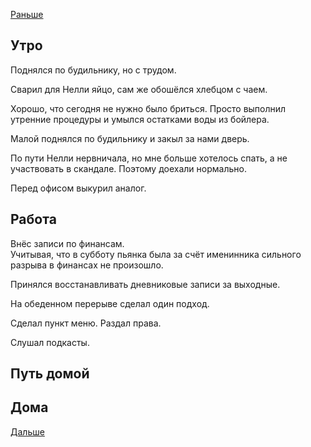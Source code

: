 [Раньше](2020.09.13.md)  
## Утро
Поднялся по будильнику, но с трудом.

Сварил для Нелли яйцо, сам же обошёлся хлебцом с чаем.

Хорошо, что сегодня не нужно было бриться. Просто выполнил утренние процедуры и умылся остатками воды из бойлера.

Малой поднялся по будильнику и закыл за нами дверь.

По пути Нелли нервничала, но мне больше хотелось спать, а не участвовать в скандале. Поэтому доехали нормально.

Перед офисом выкурил аналог.
## Работа
Внёс записи по финансам.  
Учитывая, что в субботу пьянка была за счёт именинника сильного разрыва в финансах не произошло.

Принялся восстанавливать дневниковые записи за выходные.

На обеденном перерыве сделал один подход.

Сделал пункт меню. Раздал права.

Слушал подкасты.
## Путь домой
## Дома
[Дальше](2020.09.15.md)